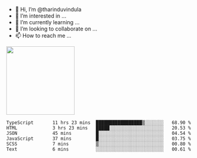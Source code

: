 - 👋 Hi, I’m @tharinduvindula
- 👀 I’m interested in ...
- 🌱 I’m currently learning ...
- 💞️ I’m looking to collaborate on ...
- 📫 How to reach me ...

<!---
tharinduvindula/tharinduvindula is a ✨ special ✨ repository because its `README.md` (this file) appears on your GitHub profile.
You can click the Preview link to take a look at your changes.
--->

<img height="180em" src="https://github-readme-stats.vercel.app/api?username=tharinduvindula&show_icons=true&hide_border=false&&count_private=true&include_all_commits=true" />


<!--START_SECTION:waka-->

```text
TypeScript       11 hrs 23 mins  █████████████████▒░░░░░░░   68.90 %
HTML             3 hrs 23 mins   █████░░░░░░░░░░░░░░░░░░░░   20.53 %
JSON             45 mins         █░░░░░░░░░░░░░░░░░░░░░░░░   04.54 %
JavaScript       37 mins         █░░░░░░░░░░░░░░░░░░░░░░░░   03.75 %
SCSS             7 mins          ▒░░░░░░░░░░░░░░░░░░░░░░░░   00.80 %
Text             6 mins          ░░░░░░░░░░░░░░░░░░░░░░░░░   00.61 %
```

<!--END_SECTION:waka-->
